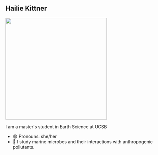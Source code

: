 ## Hailie Kittner
<img src="https://github.com/hkittner/hkittner/assets/79216742/9198fb89-7343-4e12-ab0f-42f1d6b8adbf" width="324" height="324">

I am a master's student in Earth Science at UCSB

- 😄 Pronouns: she/her
- 🔭 I study marine microbes and their interactions with anthropogenic pollutants.

<!--
**hkittner/hkittner** is a ✨ _special_ ✨ repository because its `README.md` (this file) appears on your GitHub profile.

Here are some ideas to get you started:


- 🌱 I’m currently learning ...
- 👯 I’m looking to collaborate on ...
- 🤔 I’m looking for help with ...
- 💬 Ask me about ...
- 📫 How to reach me: ...

- ⚡ Fun fact: ...
-->
